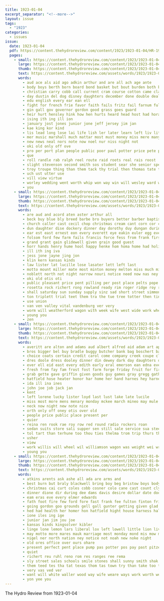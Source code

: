 ```yaml
---
title: 1923-01-04
excerpt_separator: "<!--more-->"
layout: issue
tags:
  - "1923"
categories:
  - issues
issue:
  date: 1923-01-04
  pdf: https://content.thehydroreview.com/content/1923/1923-01-04/HR-1923-01-04.pdf
  pages:
    - small: https://content.thehydroreview.com/content/1923/1923-01-04/small/HR-1923-01-04-01.jpg
      large: https://content.thehydroreview.com/content/1923/1923-01-04/large/HR-1923-01-04-01.jpg
      thumb: https://content.thehydroreview.com/content/1923/1923-01-04/thumbnails/HR-1923-01-04-01.jpg
      text: https://content.thehydroreview.com/assets/words/1923/1923-01-04/HR-1923-01-04-01.txt
      words:
        - aud ace als aid ago adkin arthur and are all ach age ante
        - body boys berth born board bond basket but bout burden both bory begun best ball blair bea bill been belong boucher bos business
        - christian carry cobb call current cram course cotton came claas camargo can child church come case city
        - day dustin del dog disney daughters december done double deal din
        - edu english every ear ean ell
        - fight for french frie favor faith fails fritz fail farnum full friday farmer frank fath freshman farm filling
        - gin gall gov governor gordon good grass goes guard
        - heir hurt hensley hink how hen hurts heard head host had horace heres hyde hearty hedges high hydro home hine hae herford house her hands homa held
        - ising ith ing ill ion
        - january jost jones junior jone jeff jersey jim jan
        - kae king kor kind
        - lis lead long lose lai life lish ler later learn left liv little lie lei last latin
        - mer music marshall much mattar most must money miss mere many marc memory mount monnett mutt musko more
        - new news neal nors note now noel nur niss night not
        - oki old only off ove
        - pro per port plan people public poor paul potter price pete present pleas princess
        - que
        - roll randle rab ralph reel route raid roots real rais roost
        - slight stevenson second smith sos student sear she senior spell such schoo sunday sund school stuff sui signal state schools subject season simple sai salary solid soon strange see
        - troy troupe thing than them tack thy trial then thomas tate till train tak toda torie thi tue ton thie town team the
        - uch ust utter use
        - vill view virtue
        - worley wedding went worth whip won way win will wesley ward week was with write weatherford words
        - you
    - small: https://content.thehydroreview.com/content/1923/1923-01-04/small/HR-1923-01-04-02.jpg
      large: https://content.thehydroreview.com/content/1923/1923-01-04/large/HR-1923-01-04-02.jpg
      thumb: https://content.thehydroreview.com/content/1923/1923-01-04/thumbnails/HR-1923-01-04-02.jpg
      text: https://content.thehydroreview.com/assets/words/1923/1923-01-04/HR-1923-01-04-02.txt
      words:
        - are aud and acord aten aster arthur all
        - beck buy blue bly breed barbe bro buyers better barber baptist bros brick boys board bus best bert but below box bostick block bank beek bright bond baby
        - church caller cast cecil chop christmas cream cant corn cor chance clack claude cooper came claw city company clerk chas cure cook check county carver
        - dun daughter dise dockery dinner day dorothy duy dungan during dave davis demotte dawson days dam deal dai dick dice does
        - ear est east ernest eon every everett eye eakin euler egg eve
        - folsom ford few farm fails francis force fess from frank first free fern for fund fine felton friday
        - grand grant gain glidewell given grain good guest
        - horr hands henry hume hool happy henke hom homa home had holiday her hobart head harry him herndon hydro held hot hope has herb how herman hon
        - ill ith ing iva
        - jess jone jayne jing jon
        - klin kern kansas kinds
        - law lister lat lucille lose lasater lett left last
        - motto mount miller mate most minton money melton miss much mill monday may mon main mills made meals many market mis mary
        - noblett north not night narrow nouri notice need now nas ney nable new near
        - oki old otis oti
        - public pleasant price pent pilling per post place pelts pope pump pace pitzer pan ply pec prayer
        - rosetta rock richert rong rowland ready rim roger ridge roy rolling room regula ren rockhold roup river ris
        - shall saturday sun sunday supply sinz sad short street simmons setting south spain side service soard safe sit see sai set smith said star simmon school sie she
        - ton triplett trial teet them tra the tue tree totter then tin thuy tuttle than
        - use union
        - van ven valley vital vandenburg ver very
        - worm will weatherford wagon with week wife west wide work wheel was wright watch walter
        - young you
        - zen
    - small: https://content.thehydroreview.com/content/1923/1923-01-04/small/HR-1923-01-04-03.jpg
      large: https://content.thehydroreview.com/content/1923/1923-01-04/large/HR-1923-01-04-03.jpg
      thumb: https://content.thehydroreview.com/content/1923/1923-01-04/thumbnails/HR-1923-01-04-03.jpg
      text: https://content.thehydroreview.com/assets/words/1923/1923-01-04/HR-1923-01-04-03.txt
      words:
        - averitt are alton and adams aud albert alfred aid adam art april ask all arth arm addie
        - bros bigger bel buy bradle buggy butcher bank bag boschert barnard bus bert black big bay
        - choice coats certain credit carol come company creek coupe clare cash cha copeland cart corn cler chairs cattle cutter clay
        - dres doole dress dooley dinner din dewey dark day daughters deere daughter doll dav
        - ever ell eid east every edith early eral emerson ean edna even earl
        - fresh from fay fam frost fost farm forge friday fruit for first ford fort
        - grab gette gave griffin given goods guy games gray gregg gathe
        - hatfield hose heater honor har home her hand harnes hey harness has head hon horse holiday hydro hill hay harry happy
        - ida ill ina ines
        - john joe job jack jan
        - kent
        - left lorene lucky lister loyd last lust lake late lucile
        - miss most more mens menary monday mckee march mineo may mule morn mower mose mcnary many money mare mos mauk mention mules
        - neck now night new note nice
        - orth only off oney otis over old
        - people price public place present per
        - quier
        - reina ren rook rae roy row red round radio rockers roan
        - sedan suits store sali supper sen still sale service sua steer south simpson saturday sur shelton son special show shoats set say shirts sunday second sund schwartz sales scott sun stalk
        - tol tart than terhune too thou ties thelma trom trip thurs the take
        - usher
        - view
        - work willis will wheel wil williamson wagon was weight wei write worth woodward want week with wide wife weather west
        - young you
    - small: https://content.thehydroreview.com/content/1923/1923-01-04/small/HR-1923-01-04-04.jpg
      large: https://content.thehydroreview.com/content/1923/1923-01-04/large/HR-1923-01-04-04.jpg
      thumb: https://content.thehydroreview.com/content/1923/1923-01-04/thumbnails/HR-1923-01-04-04.jpg
      text: https://content.thehydroreview.com/assets/words/1923/1923-01-04/HR-1923-01-04-04.txt
      words:
        - atkins arents ask ashe all ada are arms and
        - best burn but braly blackwell bring boy beg bristow boys body big bradley box beavers bega bank bun been both
        - christmas cai curt coles cobb cosner colo cane cast count clyde corn car crosswhite
        - dinner dione dir during dee dams davis desire dollar date door
        - eam eras eve every elmer edwards
        - fath foot fire few ford fore fast frank fee fulton finton friends foe from fine for forget felton
        - going gordon goo grounds gell gall gunter getting given glad glover game good
        - hed had health her homer hon hatfield hight house harness halle husband hope hater hydro homes held hollis hard hes hardware heen host helen has heineman haugh henke hunt home
        - ione iles ing ige
        - junior jan jim jou joe
        - kansas kinds kingsolver kibler
        - linge lone lemon lars liberal lox left lowell little lion live ley last low late
        - may motto more mares mauk marriage most monday mond mis mow marke mill miss min man
        - nigel ner north nation ney notice not noah new noke night
        - old ores office over ours ohare
        - present perfect pent place pump pas potter pos pay past pitzer pee price people par prayer per public peers poage
        - quiet
        - richert reu ruhl reno rom res ranges ree rema
        - sly street sales schools smile stones shall sunny smith shak sale sunday sis service stoves saturday south seer son still seen scott sim seems shoe short she sible special
        - them teed tes tha tat texas thom tas town try than take too townsend talkington tate the trom
        - very vas ved ver
        - want will white waller wood way wife weare ways work worth went walks weight whit watch ware wish with week
        - yon yee you
---
```


The Hydro Review from 1923-01-04

<!--more-->

